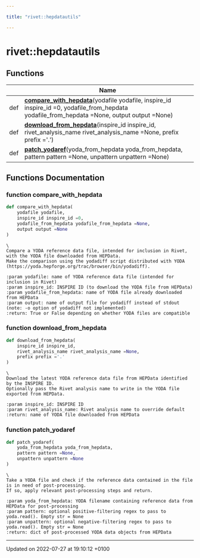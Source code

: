 ```yaml
---

title: "rivet::hepdatautils"

---
```


# rivet::hepdatautils



## Functions

|                | Name           |
| -------------- | -------------- |
| def | **[compare_with_hepdata](http://example.org/namespaces/namespacerivet_1_1hepdatautils/#function-compare-with-hepdata)**(yodafile yodafile, inspire_id inspire_id =0, yodafile_from_hepdata yodafile_from_hepdata =None, output output =None) |
| def | **[download_from_hepdata](http://example.org/namespaces/namespacerivet_1_1hepdatautils/#function-download-from-hepdata)**(inspire_id inspire_id, rivet_analysis_name rivet_analysis_name =None, prefix prefix ='.') |
| def | **[patch_yodaref](http://example.org/namespaces/namespacerivet_1_1hepdatautils/#function-patch-yodaref)**(yoda_from_hepdata yoda_from_hepdata, pattern pattern =None, unpattern unpattern =None) |


## Functions Documentation

### function compare_with_hepdata

```python
def compare_with_hepdata(
    yodafile yodafile,
    inspire_id inspire_id =0,
    yodafile_from_hepdata yodafile_from_hepdata =None,
    output output =None
)
```




```
\
Compare a YODA reference data file, intended for inclusion in Rivet, with the YODA file downloaded from HEPData.
Make the comparison using the yodadiff script distributed with YODA (https://yoda.hepforge.org/trac/browser/bin/yodadiff).

:param yodafile: name of YODA reference data file (intended for inclusion in Rivet)
:param inspire_id: INSPIRE ID (to download the YODA file from HEPData)
:param yodafile_from_hepdata: name of YODA file already downloaded from HEPData
:param output: name of output file for yodadiff instead of stdout (note: -o option of yodadiff not implemented)
:return: True or False depending on whether YODA files are compatible
```


### function download_from_hepdata

```python
def download_from_hepdata(
    inspire_id inspire_id,
    rivet_analysis_name rivet_analysis_name =None,
    prefix prefix ='.'
)
```




```
\
Download the latest YODA reference data file from HEPData identified by the INSPIRE ID.
Optionally pass the Rivet analysis name to write in the YODA file exported from HEPData.

:param inspire_id: INSPIRE ID
:param rivet_analysis_name: Rivet analysis name to override default
:return: name of YODA file downloaded from HEPData
```


### function patch_yodaref

```python
def patch_yodaref(
    yoda_from_hepdata yoda_from_hepdata,
    pattern pattern =None,
    unpattern unpattern =None
)
```




```
\
Take a YODA file and check if the reference data contained in the file is in need of post-processing.
If so, apply relevant post-processing steps and return.

:param yoda_from_hepdata: YODA filename containing reference data from HEPData for post-processing
:param pattern: optional positive-filtering regex to pass to yoda.read(). Empty str = None
:param unpattern: optional negative-filtering regex to pass to yoda.read(). Empty str = None
:return: dict of post-processed YODA data objects from HEPData
```






-------------------------------

Updated on 2022-07-27 at 19:10:12 +0100